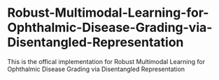 # Robust-Multimodal-Learning-for-Ophthalmic-Disease-Grading-via-Disentangled-Representation
This is the offical implementation for Robust Multimodal Learning for Ophthalmic Disease Grading via Disentangled Representation
